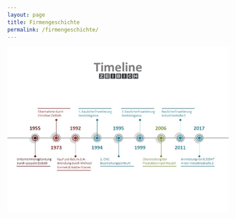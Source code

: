 ```yaml
---
layout: page
title: Firmengeschichte
permalink: /firmengeschichte/
---
```


![Zeibich_logo](/assets/Unternehmensgeschichte.jpg)
